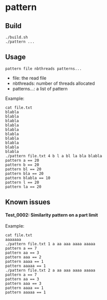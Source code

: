 # pattern
## Build
```
./build.sh
./pattern ...
```
## Usage
`pattern file nbthreads patterns...`
- file: the read file
- nbthreads: number of threads allocated
- patterns...: a list of pattern

Example:
```
cat file.txt
blabla
blabla
blabla
blabla
blabla
blabla
blabla
blabla
blabla
blabla
./pattern file.txt 4 b l a bl la bla blabla
pattern a == 20
pattern b == 20
pattern bl == 20
pattern bla == 20
pattern blabla == 10
pattern l == 20
pattern la == 20
```

## Known issues
#### Test_0002: Similarity pattern on a part limit
Example:
```
cat file.txt
aaaaaaa
./pattern file.txt 1 a aa aaa aaaa aaaaa
pattern a == 7
pattern aa == 3
pattern aaa == 2
pattern aaaa == 1
pattern aaaaa == 1
./pattern file.txt 2 a aa aaa aaaa aaaaa
pattern a == 7
pattern aa == 3
pattern aaa == 3
pattern aaaa == 1
pattern aaaaa == 1
```
